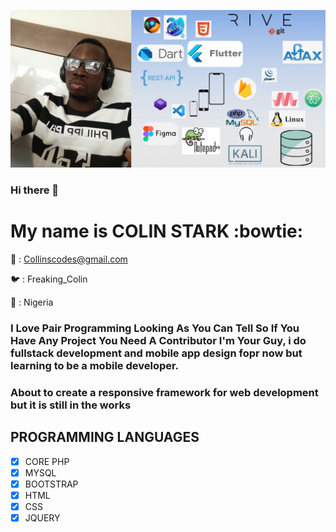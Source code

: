 ![Colin-Stark](https://github.com/Colin-Stark/Colin-Stark/blob/master/github%20banner.png)
### Hi there 👋

<!--
**Colin-Stark/Colin-Stark** is a ✨ _special_ ✨ repository because its `README.md` (this file) appears on your GitHub profile.

Here are some ideas to get you started:

- 🔭 I’m currently working on ...
- 🌱 I’m currently learning ...
- 👯 I’m looking to collaborate on ...
- 🤔 I’m looking for help with ...
- 💬 Ask me about ...
- 📫 How to reach me: ...
- 😄 Pronouns: ...
- ⚡ Fun fact: ...
-->

# My name is COLIN STARK :bowtie: 

:email:  : Collinscodes@gmail.com

:bird: : Freaking_Colin

:round_pushpin: : Nigeria


### I Love Pair Programming Looking As You Can Tell So If You Have Any Project You Need A Contributor I'm Your Guy, i do fullstack development and mobile app design fopr now but learning to be a mobile developer.

### About to create a responsive framework for web development but it is still in the works

## PROGRAMMING LANGUAGES

- [x] CORE PHP
- [X] MYSQL
- [X] BOOTSTRAP
- [x] HTML
- [X] CSS
- [X] JQUERY
